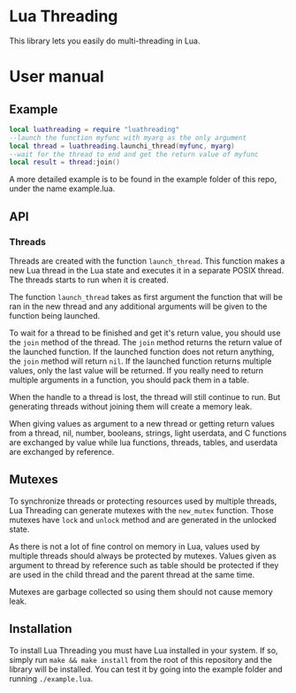 # Lua Threading

This library lets you easily do multi-threading in Lua.

# User manual

## Example

```lua
local luathreading = require "luathreading"
--launch the function myfunc with myarg as the only argument
local thread = luathreading.launchi_thread(myfunc, myarg)
--wait for the thread to end and get the return value of myfunc
local result = thread:join()
```

A more detailed example is to be found in the example folder of this repo, under the name example.lua.

## API

### Threads

Threads are created with the function `launch_thread`. This function makes a new Lua thread in the Lua state and executes it in a separate POSIX thread. The threads starts to run when it is created.

The function `launch_thread` takes as first argument the function that will be ran in the new thread and any additional arguments will be given to the function being launched.

To wait for a thread to be finished and get it's return value, you should use the `join` method of the thread. The `join` method returns the return value of the launched function. If the launched function does not return anything, the `join` method will return `nil`. If the launched function returns multiple values, only the last value will be returned. If you really need to return multiple arguments in a function, you should pack them in a table.

When the handle to a thread is lost, the thread will still continue to run. But generating threads without joining them will create a memory leak.

When giving values as argument to a new thread or getting return values from a thread, nil, number, booleans, strings, light userdata, and C functions are exchanged by value while lua functions, threads, tables, and userdata are exchanged by reference.

## Mutexes

To synchronize threads or protecting resources used by multiple threads, Lua Threading can generate mutexes with the `new_mutex` function. Those mutexes have `lock` and `unlock` method and are generated in the unlocked state.

As there is not a lot of fine control on memory in Lua, values used by multiple threads should always be protected by mutexes. Values given as argument to thread by reference such as table should be protected if they are used in the child thread and the parent thread at the same time.

Mutexes are garbage collected so using them should not cause memory leak.

## Installation

To install Lua Threading you must have Lua installed in your system. If so, simply run `make && make install` from the root of this repository and the library will be installed. You can test it by going into the example folder and running `./example.lua`.

